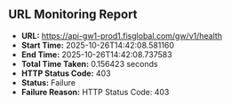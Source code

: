 ## URL Monitoring Report

- **URL:** https://api-gw1-prod1.fisglobal.com/gw/v1/health
- **Start Time:** 2025-10-26T14:42:08.581160
- **End Time:** 2025-10-26T14:42:08.737583
- **Total Time Taken:** 0.156423 seconds
- **HTTP Status Code:** 403
- **Status:** Failure
- **Failure Reason:** HTTP Status Code: 403

